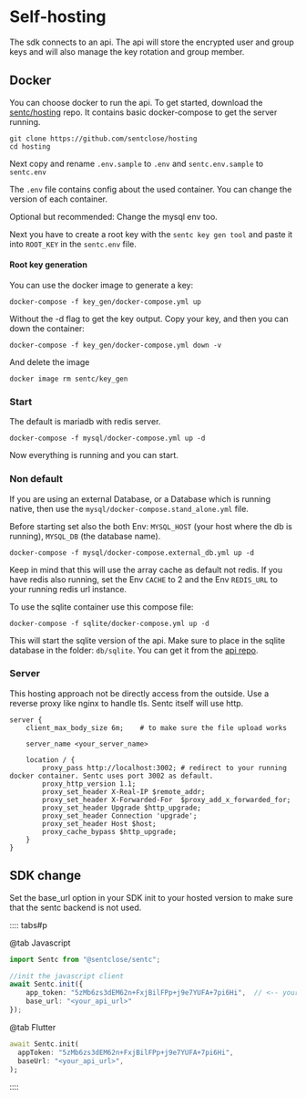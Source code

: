 # Self-hosting

The sdk connects to an api. 
The api will store the encrypted user and group keys and will also manage the key rotation and group member.

## Docker

You can choose docker to run the api. To get started, download the [sentc/hosting](https://github.com/sentclose/hosting) repo.
It contains basic docker-compose to get the server running.

```bash:no-line-numbers
git clone https://github.com/sentclose/hosting
cd hosting
```

Next copy and rename `.env.sample` to `.env` and `sentc.env.sample` to `sentc.env`

The `.env` file contains config about the used container. You can change the version of each container.

Optional but recommended: Change the mysql env too.

Next you have to create a root key with the `sentc key gen tool` and paste it into `ROOT_KEY` in the `sentc.env` file.

#### Root key generation

You can use the docker image to generate a key:

```bash:no-line-numbers
docker-compose -f key_gen/docker-compose.yml up
```

Without the -d flag to get the key output. Copy your key, and then you can down the container:

```bash:no-line-numbers
docker-compose -f key_gen/docker-compose.yml down -v
```

And delete the image

```bash:no-line-numbers
docker image rm sentc/key_gen
```

### Start

The default is mariadb with redis server.

```bash:no-line-numbers
docker-compose -f mysql/docker-compose.yml up -d
```

Now everything is running and you can start.

### Non default

If you are using an external Database, or a Database which is running native, then use the `mysql/docker-compose.stand_alone.yml` file.

Before starting set also the both Env: `MYSQL_HOST` (your host where the db is running), `MYSQL_DB` (the database name).

```bash:no-line-numbers
docker-compose -f mysql/docker-compose.external_db.yml up -d
```

Keep in mind that this will use the array cache as default not redis. If you have redis also running, set the Env `CACHE` to 2
and the Env `REDIS_URL` to your running redis url instance.

To use the sqlite container use this compose file:

```bash:no-line-numbers
docker-compose -f sqlite/docker-compose.yml up -d
```

This will start the sqlite version of the api. Make sure to place in the sqlite database in the folder: `db/sqlite`. 
You can get it from the [api repo](https://github.com/sentclose/sentc-api/blob/master/db/sqlite/db.sqlite3).

### Server

This hosting approach not be directly access from the outside. Use a reverse proxy like nginx to handle tls. 
Sentc itself will use http.

```text
server {
    client_max_body_size 6m;    # to make sure the file upload works
    
    server_name <your_server_name>
    
    location / {
        proxy_pass http://localhost:3002; # redirect to your running docker container. Sentc uses port 3002 as default.
        proxy_http_version 1.1;
        proxy_set_header X-Real-IP $remote_addr;
        proxy_set_header X-Forwarded-For  $proxy_add_x_forwarded_for;
        proxy_set_header Upgrade $http_upgrade;
        proxy_set_header Connection 'upgrade';
        proxy_set_header Host $host;
        proxy_cache_bypass $http_upgrade;
    }
}
```

## SDK change

Set the base_url option in your SDK init to your hosted version to make sure that the sentc backend is not used.

:::: tabs#p

@tab Javascript

```ts
import Sentc from "@sentclose/sentc";

//init the javascript client
await Sentc.init({
    app_token: "5zMb6zs3dEM62n+FxjBilFPp+j9e7YUFA+7pi6Hi",  // <-- your app token
    base_url: "<your_api_url>"
});
```

@tab Flutter

```dart
await Sentc.init(
  appToken: "5zMb6zs3dEM62n+FxjBilFPp+j9e7YUFA+7pi6Hi",
  baseUrl: "<your_api_url>",
);
```

::::